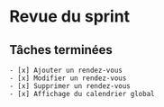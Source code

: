 # Revue du sprint

## Tâches terminées

    - [x] Ajouter un rendez-vous 
    - [x] Modifier un rendez-vous 
    - [x] Supprimer un rendez-vous
    - [x] Affichage du calendrier global
